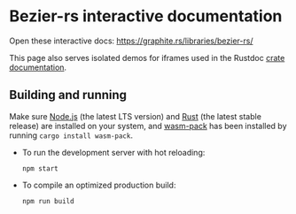# Bezier-rs interactive documentation

Open these interactive docs: <https://graphite.rs/libraries/bezier-rs/>

This page also serves isolated demos for iframes used in the Rustdoc [crate documentation](https://docs.rs/bezier-rs/latest/bezier_rs/).

## Building and running

Make sure [Node.js](https://nodejs.org/) (the latest LTS version) and [Rust](https://www.rust-lang.org/) (the latest stable release) are installed on your system, and [wasm-pack](https://rustwasm.github.io/wasm-pack/) has been installed by running `cargo install wasm-pack`.

- To run the development server with hot reloading:
  ```
  npm start
  ```
- To compile an optimized production build:
  ```
  npm run build
  ```
